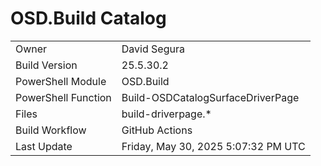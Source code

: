 ﻿# OSD.Build Catalog

| | |
|-|-|
| Owner | David Segura |
| Build Version | 25.5.30.2 |
| PowerShell Module | OSD.Build |
| PowerShell Function | Build-OSDCatalogSurfaceDriverPage |
| Files | build-driverpage.* |
| Build Workflow | GitHub Actions |
| Last Update | Friday, May 30, 2025 5:07:32 PM UTC |
